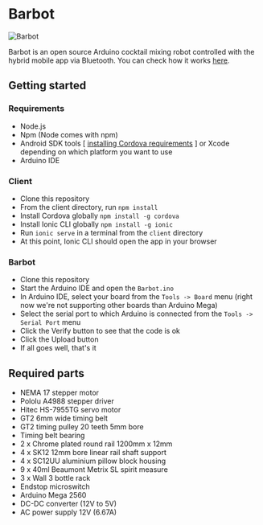 # Barbot

<img src="https://raw.githubusercontent.com/sidlauskaslukas/barbot/master/resources/barbot.jpg" alt="Barbot">

Barbot is an open source Arduino cocktail mixing robot controlled with the hybrid mobile app via Bluetooth. You can check how it works [here](https://youtu.be/1JVnOlu0Daw).

## Getting started

### Requirements
* Node.js
* Npm (Node comes with npm)
* Android SDK tools [ [installing Cordova requirements](https://cordova.apache.org/docs/en/latest/guide/platforms/android/#installing-the-requirements) ] or Xcode depending on which platform you want to use
* Arduino IDE

### Client
* Clone this repository
* From the client directory, run `npm install`
* Install Cordova globally `npm install -g cordova`
* Install Ionic CLI globally `npm install -g ionic`
* Run `ionic serve` in a terminal from the `client` directory
* At this point, Ionic CLI should open the app in your browser

### Barbot
* Clone this repository
* Start the Arduino IDE and open the `Barbot.ino`
* In Arduino IDE, select your board from the `Tools -> Board` menu (right now we're not supporting other boards than Arduino Mega)
* Select the serial port to which Arduino is connected from the `Tools -> Serial Port` menu
* Click the Verify button to see that the code is ok
* Click the Upload button
* If all goes well, that's it

## Required parts
* NEMA 17 stepper motor
* Pololu A4988 stepper driver
* Hitec HS-7955TG servo motor
* GT2 6mm wide timing belt
* GT2 timing pulley 20 teeth 5mm bore
* Timing belt bearing
* 2 x Chrome plated round rail 1200mm x 12mm
* 4 x SK12 12mm bore linear rail shaft support
* 4 x SC12UU aluminium pillow block housing
* 9 x 40ml Beaumont Metrix SL spirit measure
* 3 x Wall 3 bottle rack
* Endstop microswitch
* Arduino Mega 2560
* DC-DC converter (12V to 5V)
* AC power supply 12V (6.67A)
